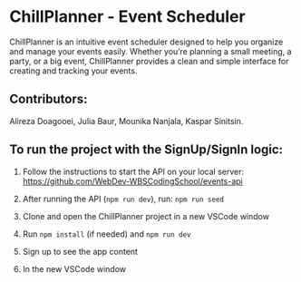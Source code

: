 # ChillPlanner - Event Scheduler
ChillPlanner is an intuitive event scheduler designed to help you organize and manage your events easily. Whether you’re planning a small meeting, a party, or a big event, ChillPlanner provides a clean and simple interface for creating and tracking your events.

## Contributors: 
Alireza Doagooei, Julia Baur, Mounika Nanjala, Kaspar Sinitsin.

## To run the project with the SignUp/SignIn logic:
1. Follow the instructions to start the API on your local server: https://github.com/WebDev-WBSCodingSchool/events-api

2. After running the API (```npm run dev```), run: ```npm run seed```

3. Clone and open the ChillPlanner project in a new VSCode window

4. Run ```npm install``` (if needed) and ```npm run dev```

5. Sign up to see the app content

3. In the new VSCode window 
